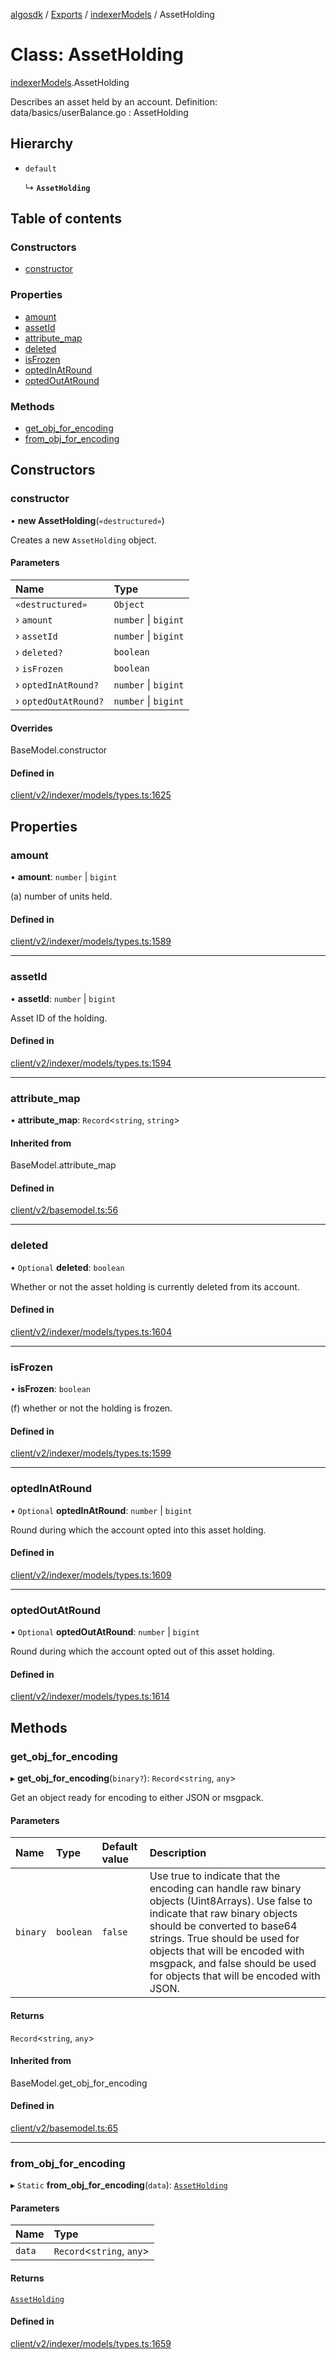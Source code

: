 [algosdk](../README.md) / [Exports](../modules.md) / [indexerModels](../modules/indexerModels.md) / AssetHolding

# Class: AssetHolding

[indexerModels](../modules/indexerModels.md).AssetHolding

Describes an asset held by an account.
Definition:
data/basics/userBalance.go : AssetHolding

## Hierarchy

- `default`

  ↳ **`AssetHolding`**

## Table of contents

### Constructors

- [constructor](indexerModels.AssetHolding.md#constructor)

### Properties

- [amount](indexerModels.AssetHolding.md#amount)
- [assetId](indexerModels.AssetHolding.md#assetid)
- [attribute\_map](indexerModels.AssetHolding.md#attribute_map)
- [deleted](indexerModels.AssetHolding.md#deleted)
- [isFrozen](indexerModels.AssetHolding.md#isfrozen)
- [optedInAtRound](indexerModels.AssetHolding.md#optedinatround)
- [optedOutAtRound](indexerModels.AssetHolding.md#optedoutatround)

### Methods

- [get\_obj\_for\_encoding](indexerModels.AssetHolding.md#get_obj_for_encoding)
- [from\_obj\_for\_encoding](indexerModels.AssetHolding.md#from_obj_for_encoding)

## Constructors

### constructor

• **new AssetHolding**(`«destructured»`)

Creates a new `AssetHolding` object.

#### Parameters

| Name | Type |
| :------ | :------ |
| `«destructured»` | `Object` |
| › `amount` | `number` \| `bigint` |
| › `assetId` | `number` \| `bigint` |
| › `deleted?` | `boolean` |
| › `isFrozen` | `boolean` |
| › `optedInAtRound?` | `number` \| `bigint` |
| › `optedOutAtRound?` | `number` \| `bigint` |

#### Overrides

BaseModel.constructor

#### Defined in

[client/v2/indexer/models/types.ts:1625](https://github.com/algorand/js-algorand-sdk/blob/13a5d73/src/client/v2/indexer/models/types.ts#L1625)

## Properties

### amount

• **amount**: `number` \| `bigint`

(a) number of units held.

#### Defined in

[client/v2/indexer/models/types.ts:1589](https://github.com/algorand/js-algorand-sdk/blob/13a5d73/src/client/v2/indexer/models/types.ts#L1589)

___

### assetId

• **assetId**: `number` \| `bigint`

Asset ID of the holding.

#### Defined in

[client/v2/indexer/models/types.ts:1594](https://github.com/algorand/js-algorand-sdk/blob/13a5d73/src/client/v2/indexer/models/types.ts#L1594)

___

### attribute\_map

• **attribute\_map**: `Record`<`string`, `string`\>

#### Inherited from

BaseModel.attribute\_map

#### Defined in

[client/v2/basemodel.ts:56](https://github.com/algorand/js-algorand-sdk/blob/13a5d73/src/client/v2/basemodel.ts#L56)

___

### deleted

• `Optional` **deleted**: `boolean`

Whether or not the asset holding is currently deleted from its account.

#### Defined in

[client/v2/indexer/models/types.ts:1604](https://github.com/algorand/js-algorand-sdk/blob/13a5d73/src/client/v2/indexer/models/types.ts#L1604)

___

### isFrozen

• **isFrozen**: `boolean`

(f) whether or not the holding is frozen.

#### Defined in

[client/v2/indexer/models/types.ts:1599](https://github.com/algorand/js-algorand-sdk/blob/13a5d73/src/client/v2/indexer/models/types.ts#L1599)

___

### optedInAtRound

• `Optional` **optedInAtRound**: `number` \| `bigint`

Round during which the account opted into this asset holding.

#### Defined in

[client/v2/indexer/models/types.ts:1609](https://github.com/algorand/js-algorand-sdk/blob/13a5d73/src/client/v2/indexer/models/types.ts#L1609)

___

### optedOutAtRound

• `Optional` **optedOutAtRound**: `number` \| `bigint`

Round during which the account opted out of this asset holding.

#### Defined in

[client/v2/indexer/models/types.ts:1614](https://github.com/algorand/js-algorand-sdk/blob/13a5d73/src/client/v2/indexer/models/types.ts#L1614)

## Methods

### get\_obj\_for\_encoding

▸ **get_obj_for_encoding**(`binary?`): `Record`<`string`, `any`\>

Get an object ready for encoding to either JSON or msgpack.

#### Parameters

| Name | Type | Default value | Description |
| :------ | :------ | :------ | :------ |
| `binary` | `boolean` | `false` | Use true to indicate that the encoding can handle raw binary objects (Uint8Arrays). Use false to indicate that raw binary objects should be converted to base64 strings. True should be used for objects that will be encoded with msgpack, and false should be used for objects that will be encoded with JSON. |

#### Returns

`Record`<`string`, `any`\>

#### Inherited from

BaseModel.get\_obj\_for\_encoding

#### Defined in

[client/v2/basemodel.ts:65](https://github.com/algorand/js-algorand-sdk/blob/13a5d73/src/client/v2/basemodel.ts#L65)

___

### from\_obj\_for\_encoding

▸ `Static` **from_obj_for_encoding**(`data`): [`AssetHolding`](indexerModels.AssetHolding.md)

#### Parameters

| Name | Type |
| :------ | :------ |
| `data` | `Record`<`string`, `any`\> |

#### Returns

[`AssetHolding`](indexerModels.AssetHolding.md)

#### Defined in

[client/v2/indexer/models/types.ts:1659](https://github.com/algorand/js-algorand-sdk/blob/13a5d73/src/client/v2/indexer/models/types.ts#L1659)
